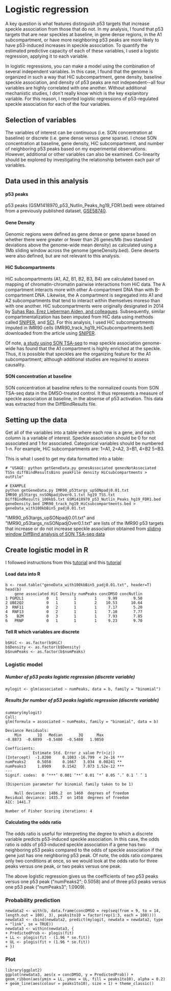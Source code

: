 # Logistic regression
A key question is what features distinguish p53 targets that increase speckle association from those that do not. In my analysis, I found that p53 targets that are near speckles at baseline, in gene dense regions, in the A1 subcompartment, or have more neighboring p53 peaks are more likely to have p53-induced increases in speckle association. To quantify the estimated predictive capacity of each of these variables, I used a logistic regression, applying it to each variable. 
  
In logistic regressions, you can make a model using the combination of several independent variables. In this case, I found that the genome is organized in such a way that HiC subcompartment, gene density, baseline speckle association, and density of p53 peaks are not independent--all four variables are highly correlated with one another. Without additional mechanistic studies, I don't really know which is the key explanitory variable. For this reason, I reported logistic regressions of p53-regulated speckle association for each of the four variables.

## Selection of variables
The variables of interest can be continuous (i.e. SON concentration at baseline) or discrete (i.e. gene dense versus gene sparse). I chose SON concentration at baseline, gene density, HiC subcompartment, and number of neighboring p53 peaks based on my experimental observations. However, additional or other variables can also be examined. Co-linearity should be explored by investigating the relationship between each pair of variables.

## Data used in this analysis
#### p53 peaks
p53 peaks (GSM1418970_p53_Nutlin_Peaks_hg19_FDR1.bed) were obtained from a previously published dataset, [GSE58740](https://www.ncbi.nlm.nih.gov/geo/query/acc.cgi?acc=GSE58740).
#### Gene Density
Genomic regions were defined as gene dense or gene sparse based on whether there were greater or fewer than 26 genes/Mb (two standard deviations above the genome-wide mean density) as calculated using a 1Mb sliding window across the genome (geneDensity.bed). Gene deserts were also defined, but are not relevant to this analysis.
#### HiC Subcompartments
HiC subcompartments (A1, A2, B1, B2, B3, B4) are calculated based on mapping of chromatin-chromatin pairwise interactions from HiC data. The A compartment interacts more with other A-compartment DNA than with B-compartment DNA. Likewise, the A compartment is segregated into A1 and A2 subcompartments that tend to interact within themselves moreso than with one another. HiC subcompartments were originally designated in 2014 by [Suhas Rao, Erez Lieberman Aiden, and colleagues](https://www.sciencedirect.com/science/article/pii/S0092867414014974). Subsequently, similar compartmentalization has been imputed from HiC data using methods called [SNIPER](https://www.nature.com/articles/s41467-019-12954-4), and [SCI](https://www.nature.com/articles/s41467-020-14974-x). For this analysis, I used HiC subcompartments imputed in IMR90 cells (IMR90_track_hg19_HiCsubcompartments.bed) downloaded from the article using [SNIPER](https://www.nature.com/articles/s41467-019-12954-4). 
  
Of note, [a study using SON TSA-seq](https://rupress.org/jcb/article/217/11/4025/120670/Mapping-3D-genome-organization-relative-to-nuclear) to map speckle association genome-wide has found that the A1 compartment is highly enriched at the speckle. Thus, it is possible that speckles are the organizing feature for the A1 subcompartment; although additional studies are required to assess causality.
#### SON concentration at baseline
SON concentration at baseline refers to the normalized counts from SON TSA-seq data in the DMSO-treated control. It thus represents a measure of speckle association at baseline, in the absense of p53 activation. This data was extracted from the DiffBindResults file. 

## Setting up the data
Get all of the variables into a table where each row is a gene, and each column is a variable of interest. Speckle association should be 0 for not associated and 1 for associated. Categorical variables should be numbered 1-n. For example, HiC subcompartments are: 1=A1, 2=A2, 3=B1, 4=B2 5=B3.  

This is what I used to get my data formatted into a table:
```
# "USAGE: python getGeneData.py genesAssociated genesNotAssociated TSSs diffBindResultsBins peakFile density HiCsubcompartments > outFile"

# EXAMPLE
python getGeneData.py IMR90_p53targs_upSONpadj0.01.txt IMR90_p53targs_nsSONpadjOver0.1.txt hg19_TSS.txt DiffBindResults_100kb5.txt GSM1418970_p53_Nutlin_Peaks_hg19_FDR1.bed geneDensity.bed IMR90_track_hg19_HiCsubcompartments.bed > geneData_with100kbBin5_padj0.01.txt
```
"IMR90_p53targs_upSONpadj0.01.txt" and "IMR90_p53targs_nsSONpadjOver0.1.txt" are lists of the IMR90 p53 targets that increase or do not increase speckle association obtained from [sliding window DiffBind analysis of SON TSA-seq data]()

## Create logistic model in R
I followed instructions from this [tutorial](https://stats.idre.ucla.edu/r/dae/logit-regression/) and this [tutorial](https://stats.idre.ucla.edu/r/dae/logit-regression/)
#### Load data into R
```
b <- read.table("geneData_with100kbBin5_padj0.01.txt", header=T)
head(b)
    gene associated HiC Density numPeaks concDMSO concNutlin
1 PGM2L1          0   1       1        1     9.99       9.50
2 UBE2Q2          0   1       1        2    10.53      10.64
3  RNF11          0   2       1        1     7.17       5.20
4  RNF13          0   2       1        1     7.10       7.77
5    B2M          0   3       1        1     7.93       7.85
6   PRNP          0   1       1        1     9.23       9.70
```
#### Tell R which variables are discrete
```
b$HiC <- as.factor(b$HiC)
b$Density <- as.factor(b$Density)
b$numPeaks <- as.factor(b$numPeaks)
```

### Logistic model
##### Number of p53 peaks logistic regression (discrete variable)
```
mylogit <- glm(associated ~ numPeaks, data = b, family = "binomial")
```
##### Results for number of p53 peaks logistic regression (discrete variable)
```
summary(mylogit)
Call:
glm(formula = associated ~ numPeaks, family = "binomial", data = b)

Deviance Residuals: 
    Min       1Q   Median       3Q      Max  
-0.8873  -0.6899  -0.5480  -0.5480   1.9850  

Coefficients:
            Estimate Std. Error z value Pr(>|z|)    
(Intercept)  -1.8200     0.1083 -16.799  < 2e-16 ***
numPeaks2     0.5058     0.1667   3.034  0.00241 ** 
numPeaks3     1.0909     0.1542   7.073 1.52e-12 ***
---
Signif. codes:  0 ‘***’ 0.001 ‘**’ 0.01 ‘*’ 0.05 ‘.’ 0.1 ‘ ’ 1

(Dispersion parameter for binomial family taken to be 1)

    Null deviance: 1486.2  on 1460  degrees of freedom
Residual deviance: 1435.7  on 1458  degrees of freedom
AIC: 1441.7

Number of Fisher Scoring iterations: 4
```

#### Calculating the odds ratio 
The odds ratio is useful for interpreting the degree to which a discrete variable predicts p53-induced speckle association. In this case, the odds ratio is odds of p53-induced speckle association if a gene has two neighboring p53 peaks compared to the odds of speckle association if the gene just has one neighboring p53 peak. Of note, the odds ratio compares only two conditions at once, so we would look at the odds ratio for three peaks versus one peak, or two peaks versus one peak.  
  
The above logistic regression gives us the coefficients of two p53 peaks versus one p53 peak ("numPeaks2"; 0.5058) and of three p53 peaks versus one p53 peak ("numPeaks3"; 1.0909). 


### Probability prediction
```
newdata2 <- with(b, data.frame(concDMSO = rep(seq(from = 9, to = 14, length.out = 100), 3), peaks1to10 = factor(rep(1:3, each = 100))))
newdata3 <- cbind(newdata2, predict(mylogit, newdata = newdata2, type = "link", se = TRUE))
newdata3 <- within(newdata3, {
+ PredictedProb <- plogis(fit)
+ LL <- plogis(fit - (1.96 * se.fit))
+ UL <- plogis(fit + (1.96 * se.fit))
+ })
```
### Plot
```
library(ggplot2)
ggplot(newdata3, aes(x = concDMSO, y = PredictedProb)) + geom_ribbon(aes(ymin = LL, ymax = UL, fill = peaks1to10), alpha = 0.2) + geom_line(aes(colour = peaks1to10), size = 1) + theme_classic()
```

